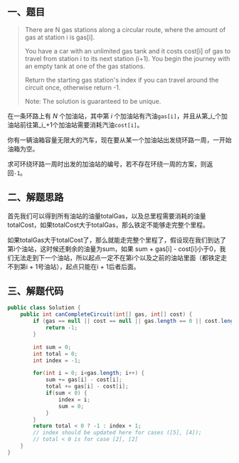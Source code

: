 ## 一、题目

> There are N gas stations along a circular route, where the amount of gas at station i is gas[i].
>
> You have a car with an unlimited gas tank and it costs cost[i] of gas to travel from station i to its next station (i+1). You begin the journey with an empty tank at one of the gas stations.
>
> Return the starting gas station's index if you can travel around the circuit once, otherwise return -1.
>
> Note: The solution is guaranteed to be unique.

在一条环路上有 *N* 个加油站，其中第 *i* 个加油站有汽油`gas[i]`，并且从第_i_个加油站前往第_i_+1个加油站需要消耗汽油`cost[i]`。

你有一辆油箱容量无限大的汽车，现在要从某一个加油站出发绕环路一周，一开始油箱为空。

求可环绕环路一周时出发的加油站的编号，若不存在环绕一周的方案，则返回`-1`。

## 二、解题思路

首先我们可以得到所有油站的油量totalGas，以及总里程需要消耗的油量totalCost，如果totalCost大于totalGas，那么铁定不能够走完整个里程。

如果totalGas大于totalCost了，那么就能走完整个里程了，假设现在我们到达了第i个油站，这时候还剩余的油量为sum，如果 sum + gas[i] - cost[i]小于0，我们无法走到下一个油站，所以起点一定不在第i个以及之前的油站里面（都铁定走不到第i + 1号油站），起点只能在i + 1后者后面。

## 三、解题代码

```java
public class Solution {
    public int canCompleteCircuit(int[] gas, int[] cost) {
        if (gas == null || cost == null || gas.length == 0 || cost.length == 0) {
            return -1;
        }

        int sum = 0;
        int total = 0;
        int index = -1;

        for(int i = 0; i<gas.length; i++) {
            sum += gas[i] - cost[i];
            total += gas[i] - cost[i];
            if(sum < 0) {
                index = i;
                sum = 0;
            }
        }
        return total < 0 ? -1 : index + 1;
        // index should be updated here for cases ([5], [4]);
        // total < 0 is for case [2], [2]
    }
}
```


